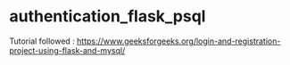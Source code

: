 # authentication_flask_psql
Tutorial followed : https://www.geeksforgeeks.org/login-and-registration-project-using-flask-and-mysql/
